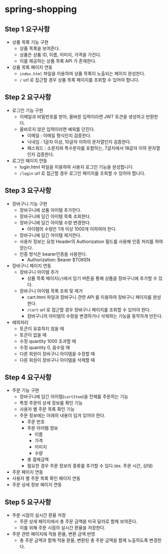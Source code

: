 # spring-shopping

## Step 1 요구사항

- 상품 목록 기능 구현
  - 상품 목록을 보여준다.
  - 상품은 상품 ID, 이름, 이미지, 가격을 가진다.
  - 이를 제공하는 상품 목록 API 가 존재한다.
- 상품 목록 페이지 연동
  - `index.html` 파일을 이용하여 상품 목록이 노출되는 페이지 완성한다.
  - `/` url 로 접근할 경우 상품 목록 페이지를 조회할 수 있어야 합니다.

## Step 2 요구사항

- 로그인 기능 구현
  - 이메일과 비밀번호를 받아, 올바른 입력이라면 JWT 토큰을 생성하고 반환한다.
  - 올바르지 않은 입력이라면 예외를 던진다.
    - 이메일 : 이메일 형식인지 검증한다.
    - 닉네임 : 1글자 이상, 10글자 이하의 문자열인지 검증한다.
    - 패스워드 : 소문자와 특수문자를 포함하는, 7글자에서 18글자 이하 문자열인지 검증한다.
- 로그인 페이지 연동
  - login.html 파일을 이용하여 사용자 로그인 기능을 완성합니다.
  - `/login` url 로 접근할 경우 로그인 페이지를 조회할 수 있어야 합니다.

## Step 3 요구사항

- 장바구니 기능 구현
  - 장바구니에 상품 아이템 추가한다.
  - 장바구니에 담긴 아이템 목록 조회한다.
  - 장바구니에 담긴 아이템 수량 변경한다.
    - 아이템의 수량은 1개 이상 1000개 이하여야 한다.
  - 장바구니에 담긴 아이템 제거한다.
  - 사용자 정보는 요청 Header의 Authorization 필드를 사용해 인증 처리를 하여 얻는다.
  - 인증 방식은 bearer인증을 사용한다.
    - Authorization: Bearer $TOKEN
- 장바구니 페이지 연동
  - 장바구니 아이템 추가
    - 상품 목록 페이지(`/`)에서 담기 버튼을 통해 상품을 장바구니에 추가할 수 있다.
  - 장바구니 아이템 목록 조회 및 제거
    - cart.html 파일과 장바구니 관련 API 를 이용하여 장바구니 페이지를 완성한다.
    - `/cart` url 로 접근할 경우 장바구니 페이지를 조회할 수 있어야 한다.
    - 장바구니의 아이템의 수량을 변경하거나 삭제하는 기능을 동작하게 만든다.
- 예외처리
  - 토큰이 유효하지 않을 때
  - 토큰이 없을 때
  - 수정 quantity 1000 초과할 때
  - 수정 quantity 0, 음수일 때
  - 다른 회원이 장바구니 아이템을 수정할 때
  - 다른 회원이 장바구니 아이템을 삭제할 때

## Step 4 요구사항

- 주문 기능 구현
  - 장바구니에 담긴 아이템(`cartItem`)을 전체를 주문하는 기능
  - 특정 주문의 상세 정보를 확인 기능
  - 사용자 별 주문 목록 확인 기능
  - 주문 정보에는 아래의 내용이 담겨 있어야 한다.
    - 주문 번호
    - 주문 아이템 정보
      - 이름
      - 가격
      - 이미지
      - 수량
    - 총 결제금액
    - 필요한 경우 주문 정보의 종류를 추가할 수 있다.(ex. 주문 시간, 상태)
- 주문 페이지 연동
- 사용자 별 주문 목록 확인 페이지 연동
- 주문 상세 정보 페이지 연동

## Step 5 요구사항

- 주문 시점의 실시간 환율 저장
  - 주문 상세 페이지에서 총 주문 금액을 미국 달러로 함께 보여준다.
  - 이를 위해 주문 시점의 실시간 환율을 저장한다.
- 주문 관련 페이지에 적용 환율, 변환 금액 반영
  - 총 주문 금액과 함께 적용 환율, 변환된 총 주문 금액을 함께 노출하도록 변경한다.
